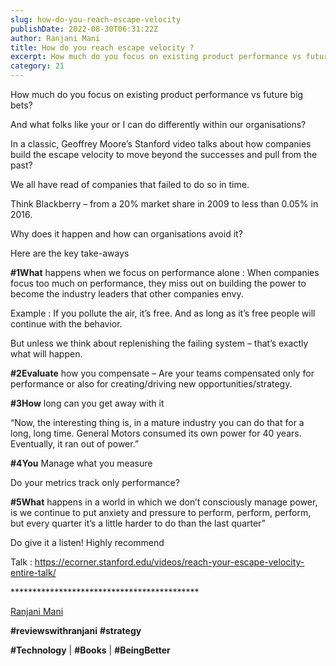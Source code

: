 ```yaml
---
slug: how-do-you-reach-escape-velocity
publishDate: 2022-08-30T06:31:22Z
author: Ranjani Mani
title: How do you reach escape velocity ? 
excerpt: How much do you focus on existing product performance vs future big bets? And what folks like your or I can do differently within our organisations? In a classic, Geoffrey Moore’s Stanford video talks about how companies build the escape velocity to move beyond the successes and pull from the past? We all have read  ... 
category: 21
---
```


How much do you focus on existing product performance vs future big bets?

And what folks like your or I can do differently within our organisations?

In a classic, Geoffrey Moore’s Stanford video talks about how companies build the escape velocity to move beyond the successes and pull from the past?

We all have read of companies that failed to do so in time.

Think Blackberry – from a 20% market share in 2009 to less than 0.05% in 2016.

Why does it happen and how can organisations avoid it?

Here are the key take-aways

**#1What** happens when we focus on performance alone : When companies focus too much on performance, they miss out on building the power to become the industry leaders that other companies envy.

Example : If you pollute the air, it’s free. And as long as it’s free people will continue with the behavior.

But unless we think about replenishing the failing system – that’s exactly what will happen.

**#2Evaluate** how you compensate – Are your teams compensated only for performance or also for creating/driving new opportunities/strategy.

**#3How** long can you get away with it

“Now, the interesting thing is, in a mature industry you can do that for a long, long time. General Motors consumed its own power for 40 years. Eventually, it ran out of power.”

**#4You** Manage what you measure

Do your metrics track only performance?

**#5What** happens in a world in which we don’t consciously manage power, is we continue to put anxiety and pressure to perform, perform, perform, but every quarter it’s a little harder to do than the last quarter”

Do give it a listen! Highly recommend

Talk : <https://ecorner.stanford.edu/videos/reach-your-escape-velocity-entire-talk/>

\*\*\*\*\*\*\*\*\*\*\*\*\*\*\*\*\*\*\*\*\*\*\*\*\*\*\*\*\*\*\*\*\*\*\*\*\*\*\*\*\*\*\*

[Ranjani Mani](https://www.linkedin.com/feed/#)

**#reviewswithranjani** **#strategy**

**#Technology** | **#Books** | **#BeingBetter**